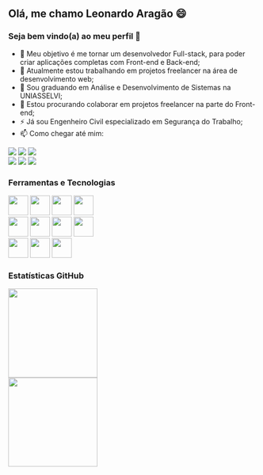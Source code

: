## Olá, me chamo Leonardo Aragão 😄
### Seja bem vindo(a) ao meu perfil 👋

- 🎯 Meu objetivo é me tornar um desenvolvedor Full-stack, para poder criar aplicações completas com Front-end e Back-end;
- 🔭 Atualmente estou trabalhando em projetos freelancer na área de desenvolvimento web;
- 🌱 Sou graduando em Análise e Desenvolvimento de Sistemas na UNIASSELVI;
- 👯 Estou procurando colaborar em projetos freelancer na parte do Front-end;
- ⚡ Já sou Engenheiro Civil especializado em Segurança do Trabalho;
- 📫 Como chegar até mim: 
<div>
<a href="https://www.youtube.com/channel/UC7EMWRYjwIHENTrqjXLUjjQ" target="_blank"><img src="https://img.shields.io/badge/YouTube-FF0000?style=for-the-badge&logo=youtube&logoColor=white" target="_blank"></a>
<a href="https://instagram.com/lewoaragao" target="_blank"><img src="https://img.shields.io/badge/-Instagram-%23E4405F?style=for-the-badge&logo=instagram&logoColor=white" target="_blank"></a>
<a href="https://www.twitch.tv/lewoaragao" target="_blank"><img src="https://img.shields.io/badge/Twitch-9146FF?style=for-the-badge&logo=twitch&logoColor=white" target="_blank"></a><br>
<a href = "mailto:lewoaragao@gmail.com"><img src="https://img.shields.io/badge/Gmail-D14836?style=for-the-badge&logo=gmail&logoColor=white" target="_blank"></a>
<a href="https://www.linkedin.com/in/lewoaragao" target="_blank"><img src="https://img.shields.io/badge/-LinkedIn-%230077B5?style=for-the-badge&logo=linkedin&logoColor=white" target="_blank"></a>
<a href="https://www.wa.me/5585997972854" target="_blank"><img src="https://img.shields.io/badge/WhatsApp-25D366?style=for-the-badge&logo=whatsapp&logoColor=white" target="_blank"></a>  
</div> 

### Ferramentas e Tecnologias
<div>
<img src="https://cdn.jsdelivr.net/gh/devicons/devicon/icons/html5/html5-original.svg" width="40" height="40"/>
<img src="https://cdn.jsdelivr.net/gh/devicons/devicon/icons/css3/css3-original.svg" width="40" height="40"/>
<img src="https://cdn.jsdelivr.net/gh/devicons/devicon/icons/javascript/javascript-original.svg" width="40" height="40"/>
<img src="https://cdn.jsdelivr.net/gh/devicons/devicon/icons/bootstrap/bootstrap-plain.svg" width="40" height="40"/><br>
<img src="https://cdn.jsdelivr.net/gh/devicons/devicon/icons/firebase/firebase-plain.svg" width="40" height="40"/>
<img src="https://cdn.jsdelivr.net/gh/devicons/devicon/icons/jquery/jquery-original.svg" width="40" height="40"/>
<img src="https://cdn.jsdelivr.net/gh/devicons/devicon/icons/nodejs/nodejs-original.svg" width="40" height="40"/>
<img src="https://cdn.jsdelivr.net/gh/devicons/devicon/icons/mongodb/mongodb-original.svg" width="40" height="40"/><br>
<img src="https://cdn.jsdelivr.net/gh/devicons/devicon/icons/electron/electron-original.svg" width="40" height="40"/>
<img src="https://cdn.jsdelivr.net/gh/devicons/devicon/icons/react/react-original.svg" width="40" height="40"/>
<img src="https://cdn.jsdelivr.net/gh/devicons/devicon/icons/git/git-original.svg" width="40" height="40"/>
</div>

### Estatísticas GitHub

<div>
<a href="https://github.com/lewoaragao">
<img height="180em" src="https://github-readme-stats.vercel.app/api/top-langs/?username=lewoaragao&layout=compact&langs_count=7&theme=omni"/><br>
<img height="180em" src="https://github-readme-stats.vercel.app/api?username=lewoaragao&show_icons=true&theme=omni&include_all_commits=true&count_private=true"/>
</div>
